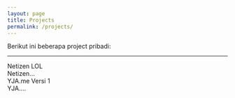 ```yaml
---
layout: page
title: Projects
permalink: /projects/
---
```


Berikut ini beberapa project pribadi:

___

<div class="o-grid">
  <div class="o-grid__item col-sm-12 col-xs-12 u-mrgn-bottom--5">
    <div class="c-thumb">
      <div class="c-thumb__item">
        <div class="c-thum__head">
          <img src="{{ site.url }}/img/project/netizen.jpg" alt="" class="c-thumb__img">
        </div>
        <div class="c-thumb__body">
          <div class="c-thumb__title">
            Netizen LOL
          </div>
          <div class="c-thumb__desc u-mrgn-top--1">
            Netizen...
          </div>
        </div>
      </div>
    </div>
  </div>
  <div class="o-grid__item col-sm-12 col-xs-12 u-mrgn-bottom--5">
    <div class="c-thumb">
      <div class="c-thumb__item">
        <div class="c-thum__head">
          <img src="{{ site.url }}/img/project/yja.jpg" alt="" class="c-thumb__img">
        </div>
        <div class="c-thumb__body">
          <div class="c-thumb__title">
            YJA.me Versi 1
          </div>
          <div class="c-thumb__desc u-mrgn-top--1">
            YJA....
          </div>
        </div>
      </div>
    </div>
  </div>
</div>


